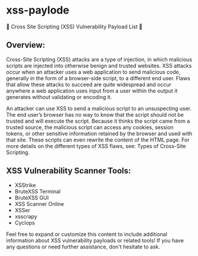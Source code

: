 # xss-paylode

🚀 Cross Site Scripting (XSS) Vulnerability Payload List 🚀

## Overview:
Cross-Site Scripting (XSS) attacks are a type of injection, in which malicious scripts are injected into otherwise benign and trusted websites. XSS attacks occur when an attacker uses a web application to send malicious code, generally in the form of a browser-side script, to a different end user. Flaws that allow these attacks to succeed are quite widespread and occur anywhere a web application uses input from a user within the output it generates without validating or encoding it.

An attacker can use XSS to send a malicious script to an unsuspecting user. The end user’s browser has no way to know that the script should not be trusted and will execute the script. Because it thinks the script came from a trusted source, the malicious script can access any cookies, session tokens, or other sensitive information retained by the browser and used with that site. These scripts can even rewrite the content of the HTML page. For more details on the different types of XSS flaws, see: Types of Cross-Site Scripting.

## XSS Vulnerability Scanner Tools:
- XSStrike
- BruteXSS Terminal
- BruteXSS GUI
- XSS Scanner Online
- XSSer
- xsscrapy
- Cyclops

Feel free to expand or customize this content to include additional information about XSS vulnerability payloads or related tools! If you have any questions or need further assistance, don't hesitate to ask.
